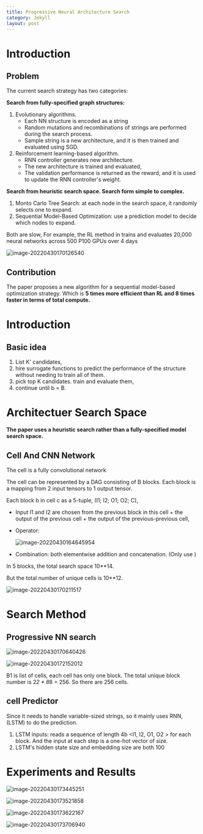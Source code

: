```yaml
---
title: Progressive Neural Architecture Search
category: Jekyll
layout: post
---
```


# Introduction

## Problem

The current search strategy has two categories:

**Search from fully-specified graph structures:**

1. Evolutionary algorithms.
   - Each NN structure is encoded as a string
   - Random mutations and recombinations of strings are performed during the search process.
   - Sample string is a new architecture, and it is then trained and evaluated using SGD. 
2. Reinforcement learning-based algorithm.
   - RNN controller generates new architecture.
   - The new architecture is trained and evaluated, 
   - The validation performance is returned as the reward, and it is used to update the RNN controller's weight. 

**Search from heuristic search space. Search form simple to complex.**

1. Monto Carlo Tree Search: at each node in the search space, it randomly selects one to expand.
2. Sequential Model-Based Optimization: use a prediction model to decide which nodes to expand. 

Both are slow, For example, the RL method in trains and evaluates 20,000 neural networks across 500 P100 GPUs over 4 days

![image-20220430170126540](../imgs/image-20220430170126540.png)

## Contribution

The paper proposes a new algorithm for a sequential model-based optimization strategy. Which is **5 times more efficient than RL and 8 times faster in terms of total compute.**

# Introduction

## Basic idea

1. List K' candidates,
2. hire surrogate functions to predict the performance of the structure without needing to train all of them.
3. pick top K candidates. train and evaluate them, 
4. continue until b = B.

# Architectuer Search Space

**The paper uses a heuristic search rather than a fully-specified model search space.**

## Cell And CNN Network

The cell is a fully convolutional network

The cell can be represented by a DAG consisting of B blocks. Each block is a mapping from 2 input tensors to 1 output tensor.

Each block b in cell c as a 5-tuple, (I1; I2; O1; O2; C), 

- Input I1 and I2 are chosen from the previous block in this cell + the output of the previous cell + the output of the previous-previous cell,

- Operator:

  ![image-20220430164645954](../imgs/image-20220430164645954.png)

- Combination:  both elementwise addition and concatenation.  (Only use )

In 5 blocks, the total search space 10**14.

But the total number of unique cells is 10**12.

![image-20220430170211517](../imgs/image-20220430170211517.png)

# Search Method

## Progressive NN search

![image-20220430170640426](../imgs/image-20220430170640426.png)

![image-20220430172152012](../imgs/image-20220430172152012.png)

B1 is list of cells, each cell has only one block. The total unique block number is 2*2 * 8*8 = 256. So there are 256 cells. 

## cell Predictor

Since it needs to handle variable-sized strings, so it mainly uses RNN,(LSTM) to do the prediction.

1. LSTM inputs: reads a sequence of length 4b <I1, I2, O1,  O2 > for each block. And the input at each step is a one-hot vector of size.
2. LSTM's hidden state size and embedding size are both 100

# Experiments and Results

![image-20220430173445251](../imgs/image-20220430173445251.png)

![image-20220430173521858](../imgs/image-20220430173521858.png)

![image-20220430173622167](../imgs/image-20220430173622167.png)

![image-20220430173706940](../imgs/image-20220430173706940.png)